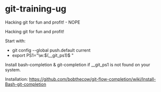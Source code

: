 git-training-ug
===============

Hacking git for fun and profit! - NOPE


Hacking git for fun and profit!

Start with:
- git config --global  push.default current
- export PS1="\w:\$(__git_ps1)$ "

Install bash-completion & git-completion if __git_ps1 is not found on your system.

Installation:
https://github.com/bobthecow/git-flow-completion/wiki/Install-Bash-git-completion
